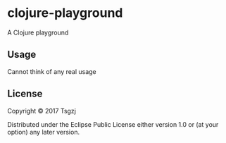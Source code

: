 # clojure-playground

A Clojure playground

## Usage

Cannot think of any real usage

## License

Copyright © 2017 Tsgzj

Distributed under the Eclipse Public License either version 1.0 or (at
your option) any later version.
